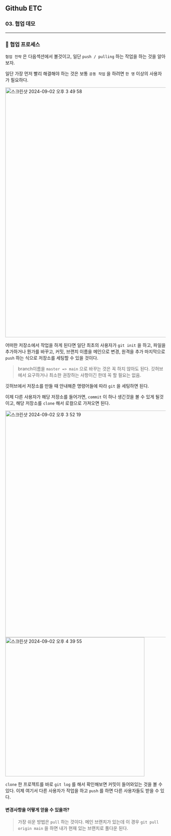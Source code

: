 ## Github ETC

### 03. 협업 데모

---

### 📌 협업 프로세스

`협업 전략` 은 다음섹션에서 볼것이고, 일단 `push / pulling` 하는 작업을 하는 것을 알아보자.

일단 가장 먼저 빨리 해결해야 하는 것은 보통 `공동 작업` 을 하려면 `한 명` 이상의 사용자가 필요하다.

<img width="785" alt="스크린샷 2024-09-02 오후 3 49 58" src="https://github.com/user-attachments/assets/8827c655-b07c-41a5-9efc-76f256f64753">

어떠한 저장소에서 작업을 하게 된다면 일단 최초의 사용자가 `git init` 을 하고, 파일을 추가하거나 뭔가를 바꾸고, 커밋, 브랜치 이름을 메인으로 변경, 원격을 추가 마지막으로 `push` 하는 식으로 저장소를 세팅할 수 있을 것이다.

> branch이름을 `master => main` 으로 바꾸는 것은 꼭 하지 않아도 된다. 깃허브에서 요구하거나 최소한 권장하는 사항이긴 한데 꼭 할 필요는 없음.

깃허브에서 저장소를 만들 때 안내해준 명령어들에 따라 `git` 을 세팅하면 된다.

이제 다른 사용자가 해당 저장소를 들어가면, `commit` 이 하나 생긴것을 볼 수 있게 될것이고, 해당 저장소를 `clone` 해서 로컬으로 가져오면 된다.

<img width="712" alt="스크린샷 2024-09-02 오후 3 52 19" src="https://github.com/user-attachments/assets/9769f054-2a9d-4909-a644-d7ce7a21b523">

<img width="437" alt="스크린샷 2024-09-02 오후 4 39 55" src="https://github.com/user-attachments/assets/62930a54-be6b-4843-9e86-b891fa17c6e4">

`clone` 한 프로젝트를 바로 `git log` 를 해서 확인해보면 커밋이 들어와있는 것을 볼 수 있다.
이제 여기서 다른 사용자가 작업을 하고 `push` 를 하면 다른 사용자들도 받을 수 있다.

#### 변경사항을 어떻게 얻을 수 있을까?

> 가장 쉬운 방법은 `pull` 하는 것이다. 메인 브랜치가 있는데 이 경우 `git pull origin main` 을 하면 내가 현재 있는 브랜치로 풀다운 된다.

